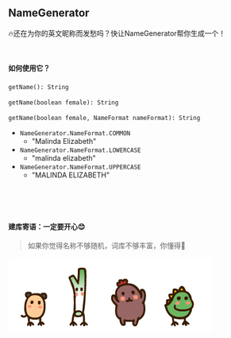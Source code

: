 ## NameGenerator

🔥还在为你的英文昵称而发愁吗？快让NameGenerator帮你生成一个！

<br/>



#### 如何使用它？

`getName(): String`

`getName(boolean female): String`

`getName(boolean female, NameFormat nameFormat): String`

- `NameGenerator.NameFormat.COMMON` 
  - "Malinda Elizabeth"
- `NameGenerator.NameFormat.LOWERCASE` 
  - "malinda elizabeth"
- `NameGenerator.NameFormat.UPPERCASE` 
  - "MALINDA ELIZABETH"





<br/>

<br/>

<br/>



#### 建库寄语：一定要开心😊

> 如果你觉得名称不够随机，词库不够丰富，你懂得🚀

 ![](https://github.com/MagicFollower/NameGenerator/blob/main/doc/_images/happy.gif?raw=true)

